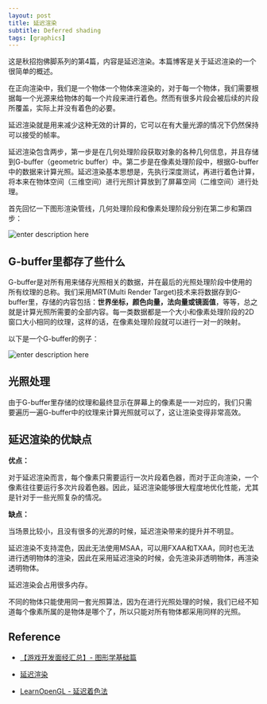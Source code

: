 ```yaml
---
layout: post
title: 延迟渲染
subtitle: Deferred shading
tags: [graphics]
---
```


这是秋招抱佛脚系列的第4篇，内容是延迟渲染。本篇博客是关于延迟渲染的一个很简单的概述。

在正向渲染中，我们是一个物体一个物体来渲染的，对于每一个物体，我们需要根据每一个光源来给物体的每一个片段来进行着色。然而有很多片段会被后续的片段所覆盖，实际上并没有着色的必要。

延迟渲染就是用来减少这种无效的计算的，它可以在有大量光源的情况下仍然保持可以接受的帧率。

延迟渲染包含两步，第一步是在几何处理阶段获取对象的各种几何信息，并且存储到G-buffer（geometric buffer）中。第二步是在像素处理阶段中，根据G-buffer中的数据来计算光照。延迟渲染基本思想是，先执行深度测试，再进行着色计算，将本来在物体空间（三维空间）进行光照计算放到了屏幕空间（二维空间）进行处理。

首先回忆一下图形渲染管线，几何处理阶段和像素处理阶段分别在第二步和第四步：


![enter description here](./images/pipeline1.png)

## G-buffer里都存了些什么

G-buffer是对所有用来储存光照相关的数据，并在最后的光照处理阶段中使用的所有纹理的总称。我们采用MRT(Multi Render Target)技术来将数据存到G-buffer里，存储的内容包括：**世界坐标，颜色向量，法向量或镜面值**，等等，总之就是计算光照所需要的全部内容。每一类数据都是一个大小和像素处理阶段的2D窗口大小相同的纹理，这样的话，在像素处理阶段就可以进行一对一的映射。

以下是一个G-buffer的例子：

![enter description here](./images/g_buffer.PNG)

## 光照处理

由于G-buffer里存储的纹理和最终显示在屏幕上的像素是一一对应的，我们只需要遍历一遍G-buffer中的纹理来计算光照就可以了，这让渲染变得非常高效。

## 延迟渲染的优缺点

**优点：**

对于延迟渲染而言，每个像素只需要运行一次片段着色器，而对于正向渲染，一个像素往往要运行多次片段着色器。因此，延迟渲染能够很大程度地优化性能，尤其是针对于一些光照复杂的情况。

**缺点：**

当场景比较小，且没有很多的光源的时候，延迟渲染带来的提升并不明显。

延迟渲染不支持混色，因此无法使用MSAA，可以用FXAA和TXAA，同时也无法进行透明物体的渲染，因此在采用延迟渲染的时候，会先渲染非透明物体，再渲染透明物体。

延迟渲染会占用很多内存。

不同的物体只能使用同一套光照算法，因为在进行光照处理的时候，我们已经不知道每个像素所属的是物体是哪个了，所以只能对所有物体都采用同样的光照。

## Reference

- [【游戏开发面经汇总】- 图形学基础篇](https://zhuanlan.zhihu.com/p/430541328)

 - [延迟渲染](https://zhuanlan.zhihu.com/p/102134614)
 
 - [LearnOpenGL - 延迟着色法](https://learnopengl-cn.github.io/05%20Advanced%20Lighting/08%20Deferred%20Shading/)
